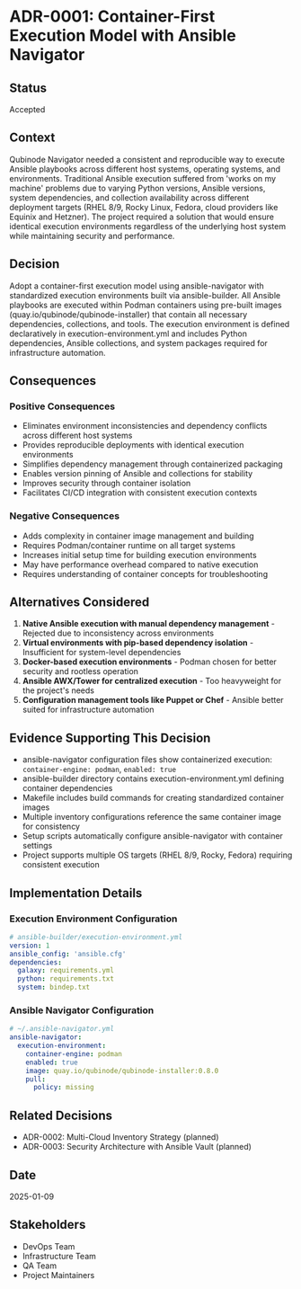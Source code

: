 # ADR-0001: Container-First Execution Model with Ansible Navigator

## Status
Accepted

## Context
Qubinode Navigator needed a consistent and reproducible way to execute Ansible playbooks across different host systems, operating systems, and environments. Traditional Ansible execution suffered from 'works on my machine' problems due to varying Python versions, Ansible versions, system dependencies, and collection availability across different deployment targets (RHEL 8/9, Rocky Linux, Fedora, cloud providers like Equinix and Hetzner). The project required a solution that would ensure identical execution environments regardless of the underlying host system while maintaining security and performance.

## Decision
Adopt a container-first execution model using ansible-navigator with standardized execution environments built via ansible-builder. All Ansible playbooks are executed within Podman containers using pre-built images (quay.io/qubinode/qubinode-installer) that contain all necessary dependencies, collections, and tools. The execution environment is defined declaratively in execution-environment.yml and includes Python dependencies, Ansible collections, and system packages required for infrastructure automation.

## Consequences

### Positive Consequences
- Eliminates environment inconsistencies and dependency conflicts across different host systems
- Provides reproducible deployments with identical execution environments
- Simplifies dependency management through containerized packaging
- Enables version pinning of Ansible and collections for stability
- Improves security through container isolation
- Facilitates CI/CD integration with consistent execution contexts

### Negative Consequences  
- Adds complexity in container image management and building
- Requires Podman/container runtime on all target systems
- Increases initial setup time for building execution environments
- May have performance overhead compared to native execution
- Requires understanding of container concepts for troubleshooting

## Alternatives Considered

1. **Native Ansible execution with manual dependency management** - Rejected due to inconsistency across environments
2. **Virtual environments with pip-based dependency isolation** - Insufficient for system-level dependencies
3. **Docker-based execution environments** - Podman chosen for better security and rootless operation
4. **Ansible AWX/Tower for centralized execution** - Too heavyweight for the project's needs
5. **Configuration management tools like Puppet or Chef** - Ansible better suited for infrastructure automation

## Evidence Supporting This Decision

- ansible-navigator configuration files show containerized execution: `container-engine: podman`, `enabled: true`
- ansible-builder directory contains execution-environment.yml defining container dependencies
- Makefile includes build commands for creating standardized container images
- Multiple inventory configurations reference the same container image for consistency
- Setup scripts automatically configure ansible-navigator with container settings
- Project supports multiple OS targets (RHEL 8/9, Rocky, Fedora) requiring consistent execution

## Implementation Details

### Execution Environment Configuration
```yaml
# ansible-builder/execution-environment.yml
version: 1
ansible_config: 'ansible.cfg'
dependencies:
  galaxy: requirements.yml
  python: requirements.txt
  system: bindep.txt
```

### Ansible Navigator Configuration
```yaml
# ~/.ansible-navigator.yml
ansible-navigator:
  execution-environment:
    container-engine: podman
    enabled: true
    image: quay.io/qubinode/qubinode-installer:0.8.0
    pull:
      policy: missing
```

## Related Decisions
- ADR-0002: Multi-Cloud Inventory Strategy (planned)
- ADR-0003: Security Architecture with Ansible Vault (planned)

## Date
2025-01-09

## Stakeholders
- DevOps Team
- Infrastructure Team
- QA Team
- Project Maintainers
